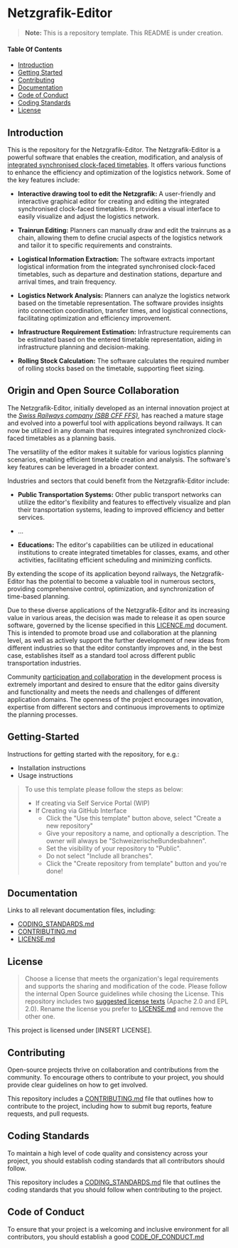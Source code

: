 # Netzgrafik-Editor  

> **Note:** This is a repository template. This README is under creation.
 
#### Table Of Contents

- [Introduction](#Introduction)
- [Getting Started](#Getting-Started)
- [Contributing](#Contributing)
- [Documentation](#Documentation)
- [Code of Conduct](#code-of-conduct)
- [Coding Standards](#coding-standards)
- [License](#License)

<a id="Introduction"></a>

## Introduction

This is the repository for the Netzgrafik-Editor. The Netzgrafik-Editor is a powerful software that enables the creation, modification, and analysis of [integrated synchronised clock-faced timetables](https://en.wikipedia.org/wiki/Clock-face_scheduling).
It offers various functions to enhance the efficiency and optimization of the logistics network. Some of the key features include:

- **Interactive drawing tool to edit the Netzgrafik:** A user-friendly and interactive graphical editor for creating and editing the
  integrated synchronised clock-faced timetables. It provides a visual interface to easily visualize and adjust the logistics network.

- **Trainrun Editing:** Planners can manually draw and edit the trainruns as a chain, allowing them to define crucial aspects of the logistics network and tailor it
  to specific requirements and constraints.

- **Logistical Information Extraction:** The software extracts important logistical information from the integrated synchronised clock-faced timetables,
  such as departure and destination stations, departure and arrival times, and train frequency.

- **Logistics Network Analysis:** Planners can analyze the logistics network based on the timetable representation.
  The software provides insights into connection coordination, transfer times, and logistical connections, facilitating optimization and efficiency improvement.

- **Infrastructure Requirement Estimation:** Infrastructure requirements can be estimated based on the entered timetable representation,
  aiding in infrastructure planning and decision-making.

- **Rolling Stock Calculation:** The software calculates the required number of rolling stocks based on the timetable,
  supporting fleet sizing.

## Origin and Open Source Collaboration
The Netzgrafik-Editor, initially developed as an internal innovation project at the *[Swiss Railways company (SBB CFF FFS)](https://www.sbb.ch)*,
has reached a mature stage and evolved into a powerful tool with applications beyond railways.
It can now be utilized in any domain that requires integrated synchronized clock-faced timetables as a planning basis.

The versatility of the editor makes it suitable for various logistics planning scenarios, enabling efficient timetable creation and analysis.
The software's key features can be leveraged in a broader context.

Industries and sectors that could benefit from the Netzgrafik-Editor include:
- **Public Transportation Systems:** Other public transport networks can utilize the editor's flexibility and features to effectively
  visualize and plan their transportation systems, leading to improved efficiency and better services.

- ...

- **Educations:** The editor's capabilities can be utilized in educational institutions to create integrated timetables for classes,
  exams, and other activities, facilitating efficient scheduling and minimizing conflicts.

By extending the scope of its application beyond railways, the Netzgrafik-Editor has the potential to become a valuable tool in numerous sectors,
providing comprehensive control, optimization, and synchronization of time-based planning.

Due to these diverse applications of the Netzgrafik-Editor and its increasing value in various areas,
the decision was made to release it as open source software, governed by the license specified in this 
[LICENCE.md](https://github.com/SchweizerischeBundesbahnen/netzgrafik-editor-frontend/blob/main/LICENSE.md) document.
This is intended to promote broad use and collaboration at the planning level,
as well as actively support the further development of new ideas from different industries so that the editor constantly improves and,
in the best case, establishes itself as a standard tool across different public transportation industries.

Community [participation and collaboration](https://github.com/SchweizerischeBundesbahnen/netzgrafik-editor-frontend/blob/main/CONTRIBUTING.md) 
in the development process is extremely important and desired to ensure that the editor gains diversity
and functionality and meets the needs and challenges of different application domains.
The openness of the project encourages innovation, expertise from different sectors and continuous improvements to optimize the
planning processes.

<a id="Getting-Started"></a>

## Getting-Started

Instructions for getting started with the repository, for e.g.:

- Installation instructions
- Usage instructions

> To use this template please follow the steps as below:
>
> - If creating via Self Service Portal (WIP)
> - If Creating via GitHub Interface
>   - Click the "Use this template" button above, select "Create a new repository"
>   - Give your repository a name, and optionally a description. The owner will always be "SchweizerischeBundesbahnen".
>   - Set the visibility of your repository to "Public".
>   - Do not select "Include all branches".
>   - Click the "Create repository from template" button and you're done!

<a id="Documentation"></a>

## Documentation

Links to all relevant documentation files, including:

- [CODING_STANDARDS.md](CODING_STANDARDS.md)
- [CONTRIBUTING.md](CONTRIBUTING.md)
- [LICENSE.md](LICENSE.md)

<a id="License"></a>

## License

> Choose a license that meets the organization's legal requirements and supports the sharing and modification of the code.
> Please follow the internal Open Source guidelines while chosing the License.
> This repository includes two [suggested license texts](./suggested_licenses) (Apache 2.0 and EPL 2.0). Rename the license you prefer to [LICENSE.md](LICENSE.md) and remove the other one.

This project is licensed under [INSERT LICENSE].

<a id="Contributing"></a>

## Contributing

Open-source projects thrive on collaboration and contributions from the community. To encourage others to contribute to your project, you should provide clear guidelines on how to get involved.

This repository includes a [CONTRIBUTING.md](CONTRIBUTING.md) file that outlines how to contribute to the project, including how to submit bug reports, feature requests, and pull requests.

<a id="coding-standards"></a>

## Coding Standards

To maintain a high level of code quality and consistency across your project, you should establish coding standards that all contributors should follow.

This repository includes a [CODING_STANDARDS.md](CODING_STANDARDS.md) file that outlines the coding standards that you should follow when contributing to the project.

<a id="code-of-conduct"></a>

## Code of Conduct

To ensure that your project is a welcoming and inclusive environment for all contributors, you should establish a good [CODE_OF_CONDUCT.md](CODE_OF_CONDUCT.md)
